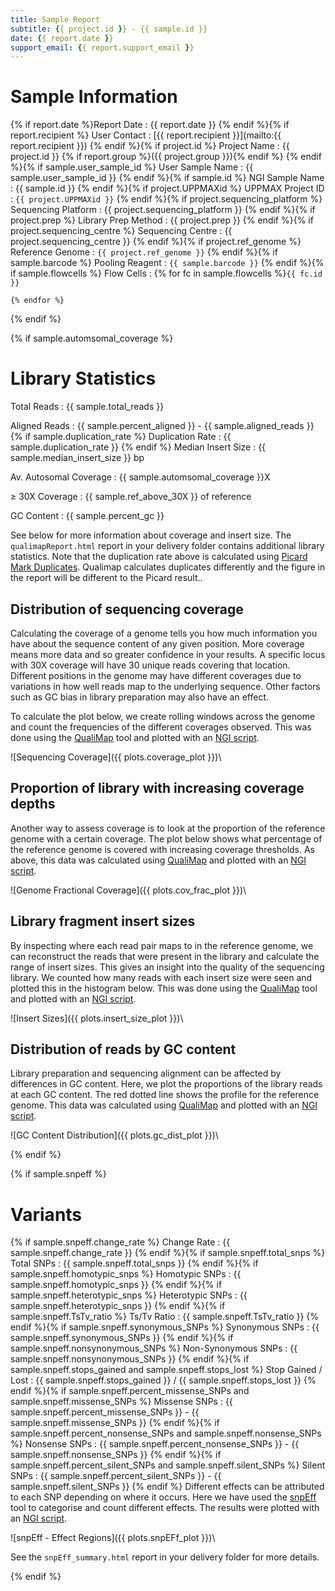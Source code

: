 ```yaml
---
title: Sample Report
subtitle: {{ project.id }} - {{ sample.id }}
date: {{ report.date }}
support_email: {{ report.support_email }}
---
```


# Sample Information

{% if report.date %}Report Date
:   {{ report.date }}
{% endif %}{% if report.recipient %}
User Contact
:   [{{ report.recipient }}](mailto:{{ report.recipient }})
{% endif %}{% if project.id %}
Project Name
:   {{ project.id }} {% if report.group %}({{ project.group }}){% endif %}
{% endif %}{% if sample.user_sample_id %}
User Sample Name
:   {{ sample.user_sample_id }}
{% endif %}{% if sample.id %}
NGI Sample Name
:   {{ sample.id }}
{% endif %}{% if project.UPPMAXid %}
UPPMAX Project ID
:   `{{ project.UPPMAXid }}`
{% endif %}{% if project.sequencing_platform %}
Sequencing Platform
:   {{ project.sequencing_platform }}
{% endif %}{% if project.prep %}
Library Prep Method
:   {{ project.prep }}
{% endif %}{% if project.sequencing_centre %}
Sequencing Centre
:   {{ project.sequencing_centre }}
{% endif %}{% if project.ref_genome %}
Reference Genome
:   `{{ project.ref_genome }}`
{% endif %}{% if sample.barcode %}
Pooling Reagent
:   `{{ sample.barcode }}`
{% endif %}{% if sample.flowcells %}
Flow Cells
:   {% for fc in sample.flowcells %}`{{ fc.id }}`

    {% endfor %}
{% endif %}

{% if sample.automsomal_coverage %}
# Library Statistics

Total Reads
:   {{ sample.total_reads }}

Aligned Reads
:   {{ sample.percent_aligned }} - {{ sample.aligned_reads }}
{% if sample.duplication_rate %}
Duplication Rate
:   {{ sample.duplication_rate }}
{% endif %}
Median Insert Size
:   {{ sample.median_insert_size }} bp

Av. Autosomal Coverage
:   {{ sample.automsomal_coverage }}X

&ge; 30X Coverage
:   {{ sample.ref_above_30X }} of reference

GC Content
:   {{ sample.percent_gc }}

See below for more information about coverage and insert size. The
`qualimapReport.html` report in your delivery folder contains additional library
statistics. Note that the duplication rate above is calculated using
[Picard Mark Duplicates](http://broadinstitute.github.io/picard/command-line-overview.html#MarkDuplicates).
Qualimap calculates duplicates differently and the figure in
the report will be different to the Picard result..

## Distribution of sequencing coverage
Calculating the coverage of a genome tells you how much information you have
about the sequence content of any given position. More coverage means more data
and so greater confidence in your results. A specific locus with 30X coverage
will have 30 unique reads covering that location. Different positions in the
genome may have different coverages due to variations in how well reads map to
the underlying sequence. Other factors such as GC bias in library preparation
may also have an effect.

To calculate the plot below, we create rolling windows across the genome and
count the frequencies of the different coverages observed. This was done using
the [QualiMap](http://qualimap.bioinfo.cipf.es/) tool and plotted with an
[NGI script](https://github.com/SciLifeLab/visualizations).

![Sequencing Coverage]({{ plots.coverage_plot }})\


## Proportion of library with increasing coverage depths
Another way to assess coverage is to look at the proportion of the reference
genome with a certain coverage. The plot below shows what percentage of the
reference genome is covered with increasing coverage thresholds. As above, this
data was calculated using [QualiMap](http://qualimap.bioinfo.cipf.es/) and plotted
with an [NGI script](https://github.com/SciLifeLab/visualizations).

![Genome Fractional Coverage]({{ plots.cov_frac_plot }})\


## Library fragment insert sizes
By inspecting where each read pair maps to in the reference genome, we can
reconstruct the reads that were present in the library and calculate the range
of insert sizes. This gives an insight into the quality of the sequencing
library. We counted how many reads with each insert size were seen and plotted
this in the histogram below. This was done using the
[QualiMap](http://qualimap.bioinfo.cipf.es/) tool and plotted with an
[NGI script](https://github.com/SciLifeLab/visualizations).

![Insert Sizes]({{ plots.insert_size_plot }})\


## Distribution of reads by GC content
Library preparation and sequencing alignment can be affected by differences in
GC content. Here, we plot the proportions of the library reads at each GC
content. The red dotted line shows the profile for the reference genome.
This data was calculated using [QualiMap](http://qualimap.bioinfo.cipf.es/)
and plotted with an [NGI script](https://github.com/SciLifeLab/visualizations).

![GC Content Distribution]({{ plots.gc_dist_plot }})\

{% endif %}

{% if sample.snpeff %}
# Variants
{% if sample.snpeff.change_rate %}
Change Rate
:   {{ sample.snpeff.change_rate }}
{% endif %}{% if sample.snpeff.total_snps %}
Total SNPs
:   {{ sample.snpeff.total_snps }}
{% endif %}{% if sample.snpeff.homotypic_snps %}
Homotypic SNPs
:   {{ sample.snpeff.homotypic_snps }}
{% endif %}{% if sample.snpeff.heterotypic_snps %}
Heterotypic SNPs
:   {{ sample.snpeff.heterotypic_snps }}
{% endif %}{% if sample.snpeff.TsTv_ratio %}
Ts/Tv Ratio
:   {{ sample.snpeff.TsTv_ratio }}
{% endif %}{% if sample.snpeff.synonymous_SNPs %}
Synonymous SNPs
:   {{ sample.snpeff.synonymous_SNPs }}
{% endif %}{% if sample.snpeff.nonsynonymous_SNPs %}
Non-Synonymous SNPs
:   {{ sample.snpeff.nonsynonymous_SNPs }}
{% endif %}{% if sample.snpeff.stops_gained and sample.snpeff.stops_lost %}
Stop Gained / Lost
:   {{ sample.snpeff.stops_gained }} / {{ sample.snpeff.stops_lost }}
{% endif %}{% if sample.snpeff.percent_missense_SNPs and sample.snpeff.missense_SNPs %}
Missense SNPs
:   {{ sample.snpeff.percent_missense_SNPs }}  -   {{ sample.snpeff.missense_SNPs }}
{% endif %}{% if sample.snpeff.percent_nonsense_SNPs and sample.snpeff.nonsense_SNPs %}
Nonsense SNPs
:   {{ sample.snpeff.percent_nonsense_SNPs }}  -   {{ sample.snpeff.nonsense_SNPs }}
{% endif %}{% if sample.snpeff.percent_silent_SNPs and sample.snpeff.silent_SNPs %}
Silent SNPs
:   {{ sample.snpeff.percent_silent_SNPs }}  -   {{ sample.snpeff.silent_SNPs }}
{% endif %}
Different effects can be attributed to each SNP depending on where it occurs.
Here we have used the [snpEff](http://snpeff.sourceforge.net/) tool to
categorise and count different effects. The results were plotted with an
[NGI script](https://github.com/SciLifeLab/visualizations).

![snpEff - Effect Regions]({{ plots.snpEFf_plot }})\

See the `snpEff_summary.html` report in your delivery folder for more details.

{% endif %}
